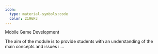 ```yaml
---
icon:
  type: material-symbols:code
  color: 2196F3
---
```


Mobile Game Development

The aim of the module is to provide students with an understanding of the main concepts and issues i ... 
